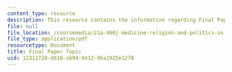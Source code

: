 ```yaml
---
content_type: resource
description: This resource contains the information regarding Final Paper Topic.
file: null
file_location: /coursemedia/21a-460j-medicine-religion-and-politics-in-africa-and-the-african-diaspora-spring-2005/12312720d616ab94941296a1925e1278_MIT21A_460JS05_Final_Paper.pdf
file_type: application/pdf
resourcetype: Document
title: Final Paper Topic
uid: 12312720-d616-ab94-9412-96a1925e1278
---
```

